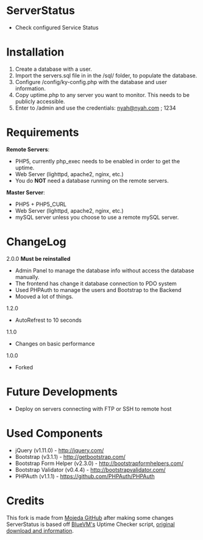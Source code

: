 
ServerStatus
============
 - Check configured Service Status

Installation
============
1. Create a database with a user.
2. Import the servers.sql file in in the /sql/ folder, to populate the database.
3. Configure /config/ky-config.php with the database and user information.
4. Copy uptime.php to any server you want to monitor. This needs to be publicly accessible.
5. Enter to /admin and use the credentials: nyah@nyah.com ; 1234

Requirements
============
**Remote Servers**:
* PHP5, currently php_exec needs to be enabled in order to get the uptime.
* Web Server (lighttpd, apache2, nginx, etc.)
* You do **NOT** need a database running on the remote servers.

**Master Server**:
* PHP5 + PHP5_CURL
* Web Server (lighttpd, apache2, nginx, etc.)
* mySQL server unless you choose to use a remote mySQL server.

ChangeLog
===========
2.0.0 **Must be reinstalled**
* Admin Panel to manage the database info without access the database manually.
* The frontend has change it database connection to PDO system
* Used PHPAuth to manage the users and Bootstrap to the Backend
* Mooved a lot of things.

1.2.0
* AutoRefrest to 10 seconds

1.1.0
* Changes on basic performance

1.0.0
* Forked

Future Developments
============
* Deploy on servers connecting with FTP or SSH to remote host

Used Components
===============
* jQuery (v1.11.0) - http://jquery.com/
* Bootstrap (v3.1.1) - http://getbootstrap.com/
* Bootstrap Form Helper (v2.3.0) - http://bootstrapformhelpers.com/
* Bootstrap Validator (v0.4.4) - http://bootstrapvalidator.com/
* PHPAuth (v1.1.1) - https://github.com/PHPAuth/PHPAuth

Credits
============
This fork is made from [Mojeda GitHub](https://github.com/mojeda/ServerStatus) after making some changes
ServerStatus is based off [BlueVM's](http://uptime.bluevm.com/) Uptime Checker script, [original download and information](http://www.lowendtalk.com/discussion/comment/169690#Comment_169690).

